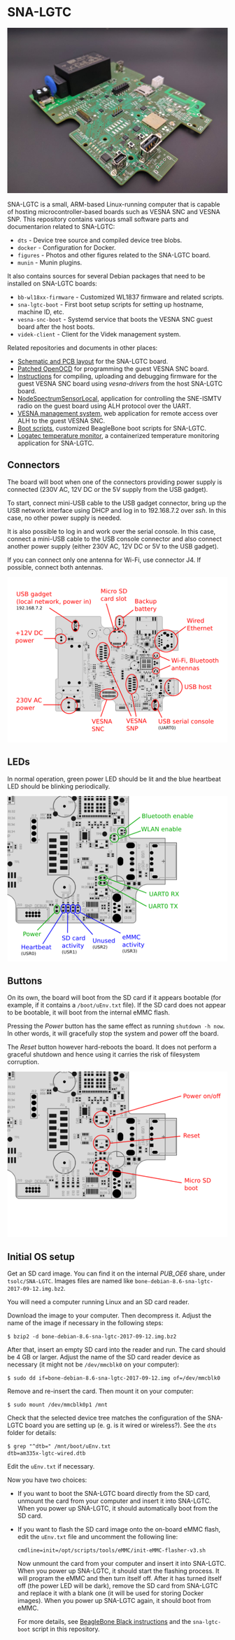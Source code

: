 # SNA-LGTC

![Photo of the SNA-LGTC board](figures/sna-lgtc.jpg)

SNA-LGTC is a small, ARM-based Linux-running computer that is capable of hosting
microcontroller-based boards such as VESNA SNC and VESNA SNP. This repository
contains various small software parts and documentarion related to
SNA-LGTC:

 * `dts` - Device tree source and compiled device tree blobs.
 * `docker` - Configuration for Docker.
 * `figures` - Photos and other figures related to the SNA-LGTC board.
 * `munin` - Munin plugins.

It also contains sources for several Debian packages that need to be installed
on SNA-LGTC boards:

 * `bb-wl18xx-firmware` - Customized WL1837 firmware and related scripts.
 * `sna-lgtc-boot` - First boot setup scripts for setting up hostname, machine
   ID, etc.
 * `vesna-snc-boot` - Systemd service that boots the VESNA SNC guest board
   after the host boots.
 * `videk-client` - Client for the Videk management system.

Related repositories and documents in other places:

 * [Schematic and PCB layout](https://github.com/urbangregorc/vesna-hardware/tree/SNA-LGTC/SNA-LGTC/v1.1.0) for the SNA-LGTC board.
 * [Patched OpenOCD](https://github.com/avian2/openocd/tree/sna-lgtc) for programming the guest VESNA SNC board.
 * [Instructions](https://github.com/avian2/vesna-drivers/blob/logatec-3/README.beaglebone.md)
   for compiling, uploading and debugging firmware for the guest VESNA SNC
   board using *vesna-drivers* from the host SNA-LGTC board.
 * [NodeSpectrumSensorLocal](https://github.com/avian2/vesna-drivers/tree/logatec-3/Applications/Logatec/NodeSpectrumSensorLocal), application for controlling the SNE-ISMTV radio on the guest board using ALH protocol over the UART.
 * [VESNA management system](https://github.com/matevzv/vesna-management-system), web application for remote access over ALH to the guest VESNA SNC.
 * [Boot scripts](https://github.com/avian2/bone-boot-scripts/tree/sna-lgtc), customized BeagleBone boot scripts for SNA-LGTC.
 * [Logatec temperature monitor](https://github.com/avian2/logatec-temp-monitor), a containerized temperature monitoring application for SNA-LGTC.

## Connectors

The board will boot when one of the connectors providing power supply is
connected (230V AC, 12V DC or the 5V supply from the USB gadget).

To start, connect mini-USB cable to the USB gadget connector, bring up the USB
network interface using DHCP and log in to 192.168.7.2 over *ssh*. In this
case, no other power supply is needed.

It is also possible to log in and work over the serial console. In this case,
connect a mini-USB cable to the USB console connector and also connect another
power supply (either 230V AC, 12V DC or 5V to the USB gadget).

If you can connect only one antenna for Wi-Fi, use connector J4. If possible,
connect both antennas.

![Annotated connectors on the SNA-LGTC board](figures/connectors.png)

## LEDs

In normal operation, green power LED should be lit and the blue heartbeat LED
should be blinking periodically.

![Annotated LEDs on the SNA-LGTC board](figures/leds.png)

## Buttons

On its own, the board will boot from the SD card if it appears bootable (for
example, if it contains a `/boot/uEnv.txt` file). If the SD card does not
appear to be bootable, it will boot from the internal eMMC flash.

Pressing the *Power* button has the same effect as running `shutdown -h now`.
In other words, it will gracefully stop the system and power off the board.

The *Reset* button however hard-reboots the board. It does not perform a
graceful shutdown and hence using it carries the risk of filesystem corruption.

![Annotated buttons on the SNA-LGTC board](figures/buttons.png)

## Initial OS setup

Get an SD card image. You can find it on the internal *PUB_OE6* share, under
`tsolc/SNA-LGTC`. Images files are named like `bone-debian-8.6-sna-lgtc-2017-09-12.img.bz2`.

You will need a computer running Linux and an SD card reader.

Download the image to your computer. Then decompress it. Adjust the name of the
image if necessary in the following steps:

    $ bzip2 -d bone-debian-8.6-sna-lgtc-2017-09-12.img.bz2

After that, insert an empty SD card into the reader and run. The card should be
4 GB or larger. Adjust the name of the SD card reader device as necessary (it
might not be `/dev/mmcblk0` on your computer):

    $ sudo dd if=bone-debian-8.6-sna-lgtc-2017-09-12.img of=/dev/mmcblk0

Remove and re-insert the card. Then mount it on your computer:

    $ sudo mount /dev/mmcblk0p1 /mnt

Check that the selected device tree matches the configuration of the SNA-LGTC
board you are setting up (e. g. is it wired or wireless?). See the `dts` folder
for details:

    $ grep "^dtb=" /mnt/boot/uEnv.txt
    dtb=am335x-lgtc-wired.dtb

Edit the `uEnv.txt` if necessary.

Now you have two choices:

 * If you want to boot the SNA-LGTC board directly from the SD card, unmount
   the card from your computer and insert it into SNA-LGTC. When you power up
   SNA-LGTC, it should automatically boot from the SD card.

 * If you want to flash the SD card image onto the on-board eMMC flash, edit
   the `uEnv.txt` file and uncomment the following line:

       cmdline=init=/opt/scripts/tools/eMMC/init-eMMC-flasher-v3.sh

   Now unmount the card from your computer and insert it into SNA-LGTC. When
   you power up SNA-LGTC, it should start the flashing process. It will program
   the eMMC and then turn itself off. After it has turned itself off (the power
   LED will be dark), remove the SD card from SNA-LGTC and replace it with a
   blank one (it will be used for storing Docker images). When you power up
   SNA-LGTC again, it should boot from eMMC.

   For more details, see [BeagleBone Black instructions](http://elinux.org/Beagleboard:BeagleBoneBlack_Debian#Flashing_eMMC)
   and the `sna-lgtc-boot` script in this repository.
